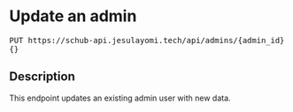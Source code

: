 # Update an admin

<pre id='liveapi-code'>PUT https://schub-api.jesulayomi.tech/api/admins/{admin_id}
{}</pre>

## Description
This endpoint updates an existing admin user with new data.

